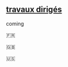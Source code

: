 ## [travaux dirigés](./td-s.md)

coming

&#x1f1eb;&#x1f1f7;

&#x1f1ec;&#x1f1e7; 

&#x1f1fa;&#x1f1f8;
